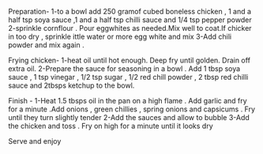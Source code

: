 Preparation-
1-to a bowl add 250 gramof cubed boneless chicken , 1 and a half tsp soya sauce ,1 and a half tsp chilli sauce and 1/4 tsp pepper powder
2-sprinkle cornflour . Pour eggwhites as needed.Mix well to coat.If chicker in too dry , sprinkle ittle water or more egg white and mix
3-Add chili powder and mix again .

Frying chicken-
1-heat oil until hot enough. Deep fry until golden. Drain off extra oil.
2-Prepare the sauce for seasoning in a bowl . Add 1 tbsp soya sauce , 1 tsp vinegar , 1/2 tsp sugar , 1/2 red chill powder , 2 tbsp red chilli sauce and 2tbsps ketchup to the bowl.

Finish -
1-Heat 1.5 tbsps oil in the pan on a high flame . Add garlic and fry for a minute .Add onions , green chillies , spring onions and capsicums . Fry until they turn slightly tender 
2-Add the sauces and allow to bubble 
3-Add the chicken and toss . Fry on high for a minute until it looks dry

Serve and enjoy